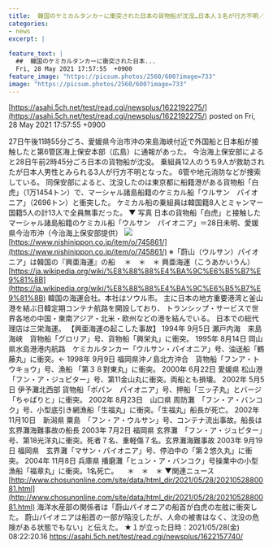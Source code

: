 ```yaml
---
title:  韓国のケミカルタンカーに衝突された日本の貨物船が沈没…日本人３名が行方不明／今治市沖の来島海峡付近★２  
categories:
- news
excerpt: |
  
feature_text: |
  ##  韓国のケミカルタンカーに衝突された日本...
  Fri, 28 May 2021 17:57:55  +0900
feature_image: "https://picsum.photos/2560/600?image=733"
image: "https://picsum.photos/2560/600?image=733"
---
```


[https://asahi.5ch.net/test/read.cgi/newsplus/1622192275/](https://asahi.5ch.net/test/read.cgi/newsplus/1622192275/)
posted on Fri, 28 May 2021 17:57:55  +0900

<!--more-->

27日午後11時55分ごろ、愛媛県今治市沖の来島海峡付近で外国船と日本船が接触したと第6管区海上保安本部（広島）に通報があった。 今治海上保安部によると28日午前2時45分ごろ日本の貨物船が沈没。 乗組員12人のうち9人が救助されたが日本人男性とみられる3人が行方不明となった。 6管や地元消防などが捜索している。 同保安部によると、沈没したのは東京都に船籍港がある貨物船「白虎」（1万1454トン）で、マーシャル諸島船籍のケミカル船「ウルサン　パイオニア」（2696トン）と衝突した。 ケミカル船の乗組員は韓国籍8人とミャンマー国籍5人の計13人で全員無事だった。 ▼ 写真 日本の貨物船「白虎」と接触したマーシャル諸島船籍のケミカル船「ウルサン　パイオニア」＝28日未明、愛媛県今治市沖（今治海上保安部提供） ![](https://i.imgur.com/5yabJqN.png) [https://www.nishinippon.co.jp/item/o/745861/](https://www.nishinippon.co.jp/item/o/745861/) ※「蔚山（ウルサン）パイオニア」は韓国の『興亜海運』の船 　＊　＊　＊ 興亜海運（こうあかいうん） [https://ja.wikipedia.org/wiki/%E8%88%88%E4%BA%9C%E6%B5%B7%E9%81%8B](https://ja.wikipedia.org/wiki/%E8%88%88%E4%BA%9C%E6%B5%B7%E9%81%8B) 韓国の海運会社。本社はソウル市。 主に日本の地方重要港湾と釜山港を結ぶ日韓定期コンテナ航路を開設しており、 トランシップ・サービスで世界各地の中国・東南アジア・北米・欧州などの港を結んでいる。 日本での総代理店は三栄海運。 【興亜海運の起こした事故】 1994年 9月5日 瀬戸内海　来島海峡　貨物船「グロリア」号、貨物船「興栄丸」に衝突。 1995年 8月14日 岡山県水島港港内航路　ケミカルタンカー「ウルサン・パイオニア」号、油送船「鶴藤丸」に衝突。← 1998年 9月9日 福岡県沖ノ島北方沖合　貨物船「フンア・トウキョウ」号、漁船 「第３８對東丸」に衝突。 2000年 6月22日 愛媛県 松山港　「フン・ア・ジュピター」号、第11金山丸に衝突。両船とも損壊。 2002年 5月5日 伊予灘北西部 貨物船「ポパン　パイオニア」号、押船「三ッ子丸」とバージ「ちゃぱりと」に衝突。 2002年 8月23日　山口県 周防灘　「フン・ア・バンコク」号、小型底引き網漁船「生福丸」に衝突。「生福丸」船長が死亡。 2002年 11月10日　新潟県 粟島　「フン・ア・ウルサン」号、コンテナ流出事故。船長は玄界灘海難事故の船長 2003年 7月2日 福岡県 玄界灘　「フン・ア・ジュピター」号、第18光洋丸に衝突。死者７名、重軽傷７名。玄界灘海難事故 2003年 9月19日 福岡県　玄界灘「マサン・パイオニア」号、停泊中の「第２悠久丸」に衝突。 2004年 11月8日 兵庫県 播磨灘「ヒュン・ア・バンコク」号操業中の小型漁船「福章丸」に衝突。1名死亡。 　＊　＊　＊ ▼関連ニュース [http://www.chosunonline.com/site/data/html_dir/2021/05/28/2021052880081.html](http://www.chosunonline.com/site/data/html_dir/2021/05/28/2021052880081.html) 海洋水産部の関係者は「蔚山パイオニアの船首が白虎の左舷に衝突した。 蔚山パイオニアは船首の一部が陥没したが、人命の被害はなく、沈没の危険がある状態でもない」と伝えた。 ★１が立った日時：2021/05/28(金) 08:22:20.16 https://asahi.5ch.net/test/read.cgi/newsplus/1622157740/
